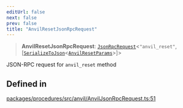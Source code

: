 ```yaml
---
editUrl: false
next: false
prev: false
title: "AnvilResetJsonRpcRequest"
---
```


> **AnvilResetJsonRpcRequest**: [`JsonRpcRequest`](/reference/tevm/jsonrpc/type-aliases/jsonrpcrequest/)\<`"anvil_reset"`, [[`SerializeToJson`](/reference/tevm/procedures/type-aliases/serializetojson/)\<[`AnvilResetParams`](/reference/tevm/actions/type-aliases/anvilresetparams/)\>]\>

JSON-RPC request for `anvil_reset` method

## Defined in

[packages/procedures/src/anvil/AnvilJsonRpcRequest.ts:51](https://github.com/evmts/tevm-monorepo/blob/main/packages/procedures/src/anvil/AnvilJsonRpcRequest.ts#L51)
